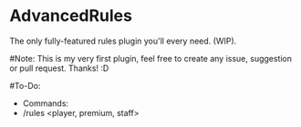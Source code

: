 # AdvancedRules
The only fully-featured rules plugin you'll every need. (WIP).

#Note: This is my very first plugin, feel free to create any issue, suggestion or pull request. Thanks! :D

#To-Do:

- Commands:
 - /rules <player, premium, staff>
